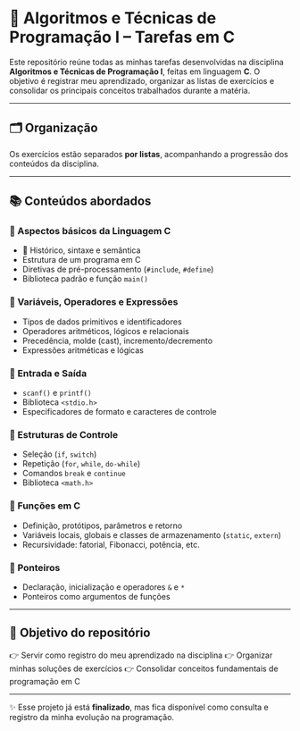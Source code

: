# 📘 Algoritmos e Técnicas de Programação I – Tarefas em C

Este repositório reúne todas as minhas tarefas desenvolvidas na disciplina **Algoritmos e Técnicas de Programação I**, feitas em linguagem **C**.
O objetivo é registrar meu aprendizado, organizar as listas de exercícios e consolidar os principais conceitos trabalhados durante a matéria.

---

## 🗂️ Organização

Os exercícios estão separados **por listas**, acompanhando a progressão dos conteúdos da disciplina.

---

## 📚 Conteúdos abordados

### 🔹 Aspectos básicos da Linguagem C

* 📖 Histórico, sintaxe e semântica
* Estrutura de um programa em C
* Diretivas de pré-processamento (`#include`, `#define`)
* Biblioteca padrão e função `main()`

### 🔹 Variáveis, Operadores e Expressões

* Tipos de dados primitivos e identificadores
* Operadores aritméticos, lógicos e relacionais
* Precedência, molde (cast), incremento/decremento
* Expressões aritméticas e lógicas

### 🔹 Entrada e Saída

* `scanf()` e `printf()`
* Biblioteca `<stdio.h>`
* Especificadores de formato e caracteres de controle

### 🔹 Estruturas de Controle

* Seleção (`if`, `switch`)
* Repetição (`for`, `while`, `do-while`)
* Comandos `break` e `continue`
* Biblioteca `<math.h>`

### 🔹 Funções em C

* Definição, protótipos, parâmetros e retorno
* Variáveis locais, globais e classes de armazenamento (`static`, `extern`)
* Recursividade: fatorial, Fibonacci, potência, etc.

### 🔹 Ponteiros

* Declaração, inicialização e operadores `&` e `*`
* Ponteiros como argumentos de funções

---

## 🎯 Objetivo do repositório

👉 Servir como registro do meu aprendizado na disciplina
👉 Organizar minhas soluções de exercícios
👉 Consolidar conceitos fundamentais de programação em C

---

✨ Esse projeto já está **finalizado**, mas fica disponível como consulta e registro da minha evolução na programação.
